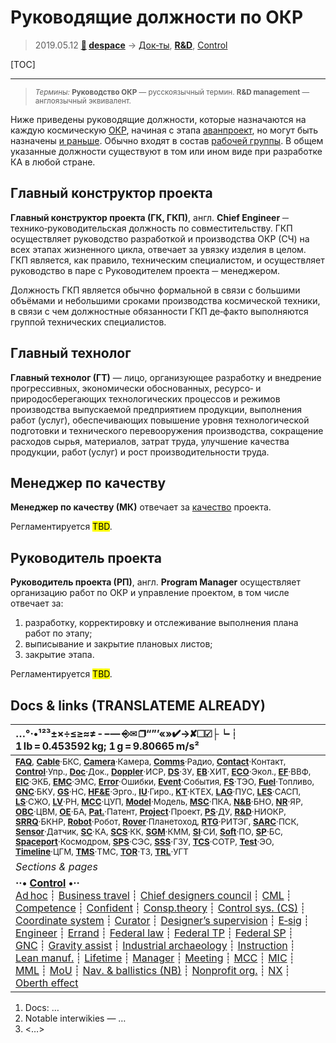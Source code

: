 # Руководящие должности по ОКР
> 2019.05.12 **[🚀](../index/index.md) [despace](index.md)** → [Док‑ты](doc.md), **[R&D](rnd.md)**, [Control](control.md)

[TOC]

---

> <small>*Термины:* **Руководство ОКР** — русскоязычный термин. **R&D management** — англоязычный эквивалент.</small>

Ниже приведены руководящие должности, которые назначаются на каждую космическую [ОКР](project.md), начиная с этапа [аванпроект](rnd_ap.md), но могут быть назначены [и раньше](rnd_0.md). Обычно входят в состав [рабочей группы](рабочая_группа.md). В общем указанные должности существуют в том или ином виде при разработке КА в любой стране.



<p style="page-break-after:always"> </p>

## Главный конструктор проекта
**Главный конструктор проекта (ГК, ГКП)**, англ. **Chief Engineer** ─ технико‑руководительская должность по совместительству. ГКП осуществляет руководство разработкой и производства ОКР (СЧ) на всех этапах жизненного цикла, отвечает за увязку изделия в целом. ГКП является, как правило, техническим специалистом, и осуществляет руководство в паре с Руководителем проекта ─ менеджером.

Должность ГКП является обычно формальной в связи с большими объёмами и небольшими сроками производства космической техники, в связи с чем должностные обязанности ГКП де‑факто выполняются группой технических специалистов.



<p style="page-break-after:always"> </p>

## Главный технолог
**Главный технолог (ГТ)** — лицо, организующее разработку и внедрение прогрессивных, экономически обоснованных, ресурсо‑ и природосберегающих технологических процессов и режимов производства выпускаемой предприятием продукции, выполнения работ (услуг), обеспечивающих повышение уровня технологической подготовки и технического перевооружения производства, сокращение расходов сырья, материалов, затрат труда, улучшение качества продукции, работ (услуг) и рост производительности труда.



<p style="page-break-after:always"> </p>

## Менеджер по качеству
**Менеджер по качеству (МК)** отвечает за [качество](srrq.md) проекта.

Регламентируется <mark>TBD</mark>.



<p style="page-break-after:always"> </p>

## Руководитель проекта
**Руководитель проекта (РП)**, англ. **Program Manager** осуществляет организацию работ по ОКР и управление проектом, в том числе отвечает за:

   1. разработку, корректировку и отслеживание выполнения плана работ по этапу;
   1. выписывание и закрытие плановых листов;
   1. закрытие этапа.

Регламентируется <mark>TBD</mark>.



<p style="page-break-after:always"> </p>

## Docs & links (TRANSLATEME ALREADY)
|…°·•¹²³±×÷≤≥≈≠ ‑ −— ⎆✉ ❐“”’«»✔→✘☐☑├┕┆ 1 lb = 0.453592 kg; 1 g = 9.80665 m/s²|
|:--|
|<small>**[FAQ](faq.md)**, **[Cable](cable.md)**·БКС, **[Camera](cam.md)**·Камера, **[Comms](comms.md)**·Радио, **[Contact](contact.md)**·Контакт, **[Control](control.md)**·Упр., **[Doc](doc.md)**·Док., **[Doppler](doppler.md)**·ИСР, **[DS](ds.md)**·ЗУ, **[EB](eb.md)**·ХИТ, **[ECO](ecology.md)**·Экол., **[EF](ef.md)**·ВВФ, **[ElC](elc.md)**·ЭКБ, **[EMC](emc.md)**·ЭМС, **[Error](error.md)**·Ошибки, **[Event](event.md)**·События, **[FS](fs.md)**·ТЭО, **[Fuel](fuel.md)**·Топливо, **[GNC](gnc.md)**·БКУ, **[GS](scs.md)**·НС, **[HF&E](hfe.md)**·Эрго., **[IU](iu.md)**·Гиро., **[KT](kt.md)**·КТЕХ, **[LAG](lag.md)**·ПУC, **[LES](les.md)**·САСП, **[LS](ls.md)**·СЖО, **[LV](lv.md)**·РН, **[MCC](mcc.md)**·ЦУП, **[Model](model.md)**·Модель, **[MSC](sc.md)**·ПКА, **[N&B](nnb.md)**·БНО, **[NR](nr.md)**·ЯР, **[OBC](obc.md)**·ЦВМ, **[OE](oe.md)**·БА, **[Pat.](патент.md)**·Патент, **[Project](project.md)**·Проект, **[PS](ps.md)**·ДУ, **[R&D](rnd.md)**·НИОКР, **[SRRQ](srrq.md)**·БКНР, **[Robot](robotics.md)**·Робот, **[Rover](rover.md)**·Планетоход, **[RTG](rtg.md)**·РИТЭГ, **[SARC](sarc.md)**·ПСК, **[Sensor](sensor.md)**·Датчик, **[SC](sc.md)**·КА, **[SCS](scs.md)**·КК, **[SGM](sgm.md)**·КММ, **[SI](si.md)**·СИ, **[Soft](soft.md)**·ПО, **[SP](sp.md)**·БС, **[Spaceport](spaceport.md)**·Космодром, **[SPS](sps.md)**·СЭС, **[SSS](sss.md)**·ГЗУ, **[TCS](tcs.md)**·СОТР, **[Test](test.md)**·ЭО, **[Timeline](timeline.md)**·ЦГМ, **[TMS](tms.md)**·ТМС, **[TOR](tor.md)**·ТЗ, **[TRL](trl.md)**·УГТ</small>|
|*Sections & pages*|
|**··• [Control](Control.md) •··**<br> [Ad hoc](ad_hoc.md) ┊ [Business travel](business_travel.md) ┊ [Chief designers council](cocd.md) ┊ [CML](cml.md) ┊ [Competence](competence.md) ┊ [Confident](confident.md) ┊ [Consp.theory](consp_theory.md) ┊ [Control sys. (CS)](cs.md) ┊ [Coordinate system](coord_sys.md) ┊ [Curator](curator.md) ┊ [Designer’s supervision](des_spv.md) ┊ [E‑sig](esig.md) ┊ [Engineer](engineer.md) ┊ [Errand](errand.md) ┊ [Federal law](fed_law.md) ┊ [Federal TP](fed_tp.md) ┊ [Federal SP](fed_sp.md) ┊ [GNC](gnc.md) ┊ [Gravity assist](gravass.md) ┊ [Industrial archaeology](ind_arch.md) ┊ [Instruction](instruction.md) ┊ [Lean manuf.](lean_man.md) ┊ [Lifetime](lifetime.md) ┊ [Manager](manager.md) ┊ [Meeting](meeting.md) ┊ [MCC](mcc.md) ┊ [MIC](mic.md) ┊ [MML](mml.md) ┊ [MoU](mou.md) ┊ [Nav. & ballistics (NB)](nnb.md) ┊ [Nonprofit org.](nonprof_org.md) ┊ [NX](nx.md) ┊ [Oberth effect](oberth_eff.md) | ┊ [Org.structure](orgstruct.md) ┊ [Outcomes commission](outccom.md) ┊ [Patent](patent_res.md) ┊ [Peter prin.](peter_principle.md) ┊ [Plan](plan.md) ┊ [PMBok](pmbok.md) ┊ [Quorum](quorum.md) ┊ [R&D management](rnd_mgmt.md) ┊ [R&D support](rnd_support.md) ┊ [Recursion](recurs.md) ┊ [Schulze_method](schulze_method.md) ┊ [Sci'N'Tech activities](st_act.md) ┊ [Sci'N'Tech council](satc.md) ┊ [Single-window system](sw_sys.md) ┊ [Situ.leadership](situ_leadership.md) ┊ [Skunk works](skunk_works.md) ┊ [State arm. plan](plan_sa.md) ┊ [Swamp](swamp.md) ┊ [Teamcenter](teamcenter.md) ┊ [TRIZ](triz.md) ┊ [TRL](trl.md) ┊ [Veto](veto.md) ┊ [Workflow](workflow.md) ┊ [Workgroup](wg.md)|

   1. Docs: …
   1. Notable interwikies — …
   1. <…>
